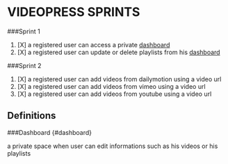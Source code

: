 VIDEOPRESS SPRINTS
==================

###Sprint 1


1. [X] a registered user can access a private [dashboard](#dashboard)
2. [X] a registered user can update or delete playlists from his [dashboard](#dashboard)

###Sprint 2

1. [X] a registered user can add videos from dailymotion using a video url
1. [X] a registered user can add videos from vimeo using a video url
1. [X] a registered user can add videos from youtube using a video url

Definitions
-----------

###Dashboard {#dashboard}

a private space when user can edit informations such as his videos or his playlists

